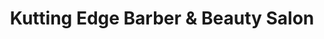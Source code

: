 ---
title: "Kutting Edge Barber & Beauty Salon"
url: /austin/kutting-edge-barber-and-beauty-salon/
shop: hairdresser
---